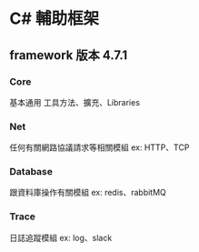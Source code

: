 # C# 輔助框架

## framework 版本 4.7.1

### Core
基本通用 工具方法、擴充、Libraries

### Net
任何有關網路協議請求等相關模組
ex: HTTP、TCP

### Database
跟資料庫操作有關模組
ex: redis、rabbitMQ

### Trace
日誌追蹤模組
ex: log、slack
